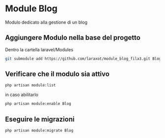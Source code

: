 # Module Blog
Modulo dedicato alla gestione di un blog

## Aggiungere Modulo nella base del progetto
Dentro la cartella laravel/Modules

```bash
git submodule add https://github.com/laraxot/module_blog_fila3.git Blog
```

## Verificare che il modulo sia attivo
```bash
php artisan module:list
```
in caso abilitarlo
```bash
php artisan module:enable Blog
```

## Eseguire le migrazioni
```bash
php artisan module:migrate Blog
```